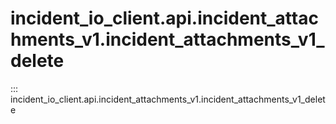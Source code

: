 # incident_io_client.api.incident_attachments_v1.incident_attachments_v1_delete

::: incident_io_client.api.incident_attachments_v1.incident_attachments_v1_delete